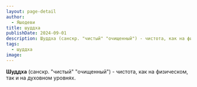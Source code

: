 ```yaml
---
layout: page-detail
author:
  - Яшодеви
title: шуддха
publishDate: 2024-09-01
description: Шуддха (санскр. "чистый" "очищенный") - чистота, как на физическом, так и на духовном уровнях.
tags:
  - шуддха
image:
---
```

**Шуддха** (санскр. "чистый" "очищенный") - чистота, как на физическом, так и на духовном уровнях.